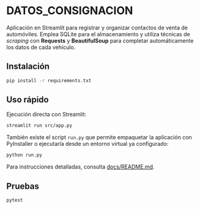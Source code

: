 # DATOS_CONSIGNACION

Aplicación en Streamlit para registrar y organizar contactos de venta de
automóviles. Emplea SQLite para el almacenamiento y utiliza técnicas de
_scraping_ con **Requests** y **BeautifulSoup** para completar
automáticamente los datos de cada vehículo.

## Instalación

```bash
pip install -r requirements.txt
```

## Uso rápido

Ejecución directa con Streamlit:

```bash
streamlit run src/app.py
```

También existe el script `run.py` que permite empaquetar la aplicación con
PyInstaller o ejecutarla desde un entorno virtual ya configurado:

```bash
python run.py
```

Para instrucciones detalladas, consulta
[docs/README.md](docs/README.md).

## Pruebas

```bash
pytest
```
